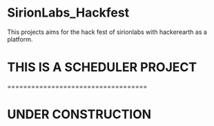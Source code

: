 # SirionLabs_Hackfest
This projects aims for the hack fest of sirionlabs with hackerearth as a platform.

<H1>THIS IS A SCHEDULER PROJECT</H1>
===================================</P>
<H1> UNDER CONSTRUCTION</H1>
